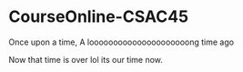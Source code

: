 # CourseOnline-CSAC45

Once upon a time, A looooooooooooooooooooong time ago

Now that time is over lol its our time now.
